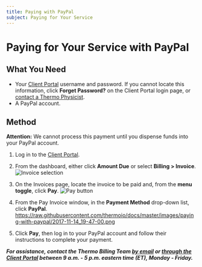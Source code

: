 ```yaml
---
title: Paying with PayPal
subject: Paying for Your Service
---
```


# Paying for Your Service with PayPal

## What You Need
* Your [Client Portal](https://www.thermo.io/login/) username and password. If you cannot locate this information, click **Forget Password?** on the Client Portal login page, or [contact a Thermo Physicist](mailto:physicists@thermo.io).
* A PayPal account.

## Method

**Attention:** We cannot process this payment until you dispense funds into your PayPal account. 

1. Log in to the [Client Portal](https://www.thermo.io/login/).
2. From the dashboard, either click **Amount Due** or select **Billing > Invoice**.
   ![Invoice selection](https://raw.githubusercontent.com/thermoio/docs/master/images/paying-with-account-credit/2017-11-14_19-14-12.png)

3. On the Invoices page, locate the invoice to be paid and, from the **menu toggle**, click **Pay**. 
   ![Pay button](https://raw.githubusercontent.com/thermoio/docs/master/images/paying-with-account-credit/2017-11-14_19-18-31.png)
   
4. From the Pay Invoice window, in the **Payment Method** drop-down list, click **PayPal**.
   https://raw.githubusercontent.com/thermoio/docs/master/images/paying-with-paypal/2017-11-14_19-47-00.png
   
5. Click **Pay**, then log in to your PayPal account and follow their instructions to complete your payment.

**_For assistance, contact the Thermo Billing Team [by email](mailto:billing@thermo.io) or [through the Client Portal](https://www.thermo.io/login/) between 9 a.m. - 5 p.m. eastern time (ET), Monday - Friday._**

